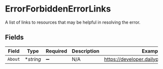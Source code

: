 # ErrorForbiddenErrorLinks

A list of links to resources that may be helpful in resolving the error.


## Fields

| Field                                     | Type                                      | Required                                  | Description                               | Example                                   |
| ----------------------------------------- | ----------------------------------------- | ----------------------------------------- | ----------------------------------------- | ----------------------------------------- |
| `About`                                   | **string*                                 | :heavy_minus_sign:                        | N/A                                       | https://developer.dailypay.com/tag/Errors |